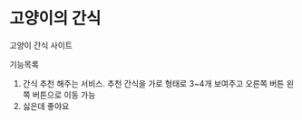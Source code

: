 # 고양이의 간식
고양이 간식 사이트

기능목록
1. 간식 추천 해주는 서비스. 추천 간식을 가로 형태로 3~4개 보여주고 오른쪽 버튼 왼쪽 버튼으로 이동 가능
2. 싫은데 좋야요
